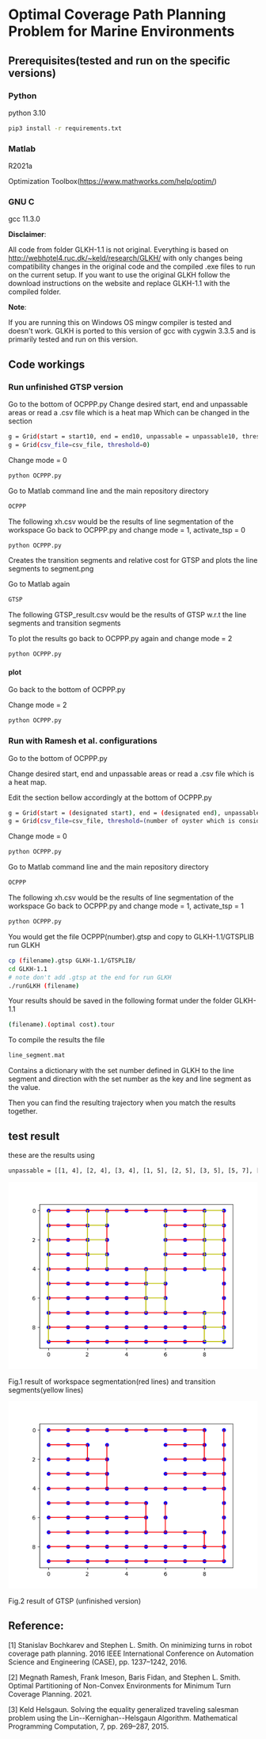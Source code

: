# Optimal Coverage Path Planning Problem for Marine Environments

## Prerequisites(tested and run on the specific versions)

### Python

python 3.10

```bash
pip3 install -r requirements.txt
```

### Matlab

R2021a

Optimization Toolbox(https://www.mathworks.com/help/optim/)

### GNU C

gcc 11.3.0

**Disclaimer**:

All code from folder GLKH-1.1 is not original. Everything is based on http://webhotel4.ruc.dk/~keld/research/GLKH/ with only changes being compatibility changes in the original code and the compiled .exe files to run on the current setup. If you want to use the original GLKH follow the download instructions on the website and replace GLKH-1.1 with the compiled folder.

**Note**:

If you are running this on Windows OS mingw compiler is tested and doesn't work. GLKH is ported to this version of gcc with cygwin 3.3.5 and is primarily tested and run on this version.

## Code workings

### Run unfinished GTSP version

Go to the bottom of OCPPP.py
Change desired start, end and unpassable areas or read a .csv file which is a heat map
Which can be changed in the section
```bash
g = Grid(start = start10, end = end10, unpassable = unpassable10, threshold = 0)
g = Grid(csv_file=csv_file, threshold=0)
```

Change mode = 0

```bash
python OCPPP.py
```

Go to Matlab command line and the main repository directory

```bash
OCPPP
```

The following xh.csv would be the results of line segmentation of the workspace
Go back to OCPPP.py and change mode = 1, activate_tsp = 0

```bash
python OCPPP.py
```

Creates the transition segments and relative cost for GTSP and plots the line segments to segment.png

Go to Matlab again

```bash
GTSP
```
The following GTSP_result.csv would be the results of GTSP w.r.t the line segments and transition segments

To plot the results go back to OCPPP.py again and change mode = 2

```bash
python OCPPP.py
``` 
#### plot
Go back to the bottom of OCPPP.py

Change mode = 2

```bash
python OCPPP.py
```

### Run with Ramesh et al. configurations

Go to the bottom of OCPPP.py

Change desired start, end and unpassable areas or read a .csv file which is a heat map.

Edit the section bellow accordingly at the bottom of OCPPP.py

```bash
g = Grid(start = (designated start), end = (designated end), unpassable = (position of obstacle))
g = Grid(csv_file=csv_file, threshold=(number of oyster which is considered worthy of traversing on the coordinate))
```

Change mode = 0

```bash
python OCPPP.py
```

Go to Matlab command line and the main repository directory

```bash
OCPPP
```

The following xh.csv would be the results of line segmentation of the workspace
Go back to OCPPP.py and change mode = 1, activate_tsp = 1

```bash
python OCPPP.py
```

You would get the file OCPPP(number).gtsp and copy to GLKH-1.1/GTSPLIB run GLKH

```bash
cp (filename).gtsp GLKH-1.1/GTSPLIB/
cd GLKH-1.1
# note don't add .gtsp at the end for run GLKH
./runGLKH (filename)
```

Your results should be saved in the following format under the folder GLKH-1.1

```bash
(filename).(optimal cost).tour
```

To compile the results the file

```bash
line_segment.mat
```

Contains a dictionary with the set number defined in GLKH to the line segment and direction with the set number as the key and line segment as the value.

Then you can find the resulting trajectory when you match the results together.

## test result
these are the results using
```bash
unpassable = [[1, 4], [2, 4], [3, 4], [1, 5], [2, 5], [3, 5], [5, 7], [5, 8], [6, 7], [6, 8]]
```
![](segment.png)

Fig.1 result of workspace segmentation(red lines) and transition segments(yellow lines)

![](GTSP.png)

Fig.2 result of GTSP (unfinished version)

## Reference:
[1] Stanislav Bochkarev and Stephen L. Smith. On minimizing turns in robot coverage path planning. 2016 IEEE International Conference on Automation Science and Engineering (CASE), pp. 1237–1242, 2016.

[2] Megnath Ramesh, Frank Imeson, Baris Fidan, and Stephen L. Smith. Optimal Partitioning of Non-Convex Environments for Minimum Turn Coverage Planning. 2021.

[3] Keld Helsgaun. Solving the equality generalized traveling salesman problem using the Lin--Kernighan--Helsgaun Algorithm. Mathematical Programming Computation, 7, pp. 269–287, 2015.
